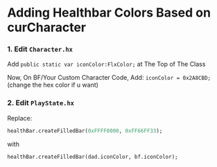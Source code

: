 # Adding Healthbar Colors Based on curCharacter

### 1. Edit `Character.hx`

Add `public static var iconColor:FlxColor;` at The Top of The Class

Now, On BF/Your Custom Character Code, Add: `iconColor = 0x2A8CBD;` (change the hex color if u want)

### 2. Edit `PlayState.hx`

Replace:

```haxe
healthBar.createFilledBar(0xFFFF0000, 0xFF66FF33);
```

with

```haxe
healthBar.createFilledBar(dad.iconColor, bf.iconColor);
```